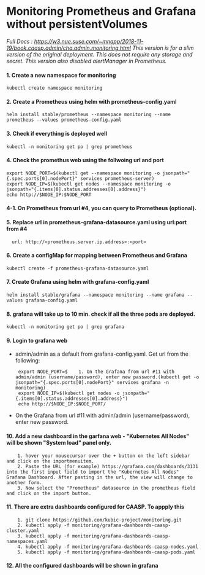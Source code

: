 # Monitoring Prometheus and Grafana without persistentVolumes
*Full Docs : https://w3.nue.suse.com/~mnapp/2018-11-19/book.caasp.admin/cha.admin.monitoring.html
This version is for a slim version of the original deployment. This does not require any storage and secret.
This version also disabled alertManager in Prometheus.*
#### 1. Create a new namespace for monitoring 
```kubectl create namespace monitoring```
#### 2. Create a Prometheus using helm with prometheus-config.yaml
```helm install stable/prometheus --namespace monitoring --name prometheus --values prometheus-config.yaml```
#### 3. Check if everything is deployed well
```kubectl -n monitoring get po | grep prometheus```
#### 4. Check the promethus web using the follwoing url and port
```
export NODE_PORT=$(kubectl get --namespace monitoring -o jsonpath="{.spec.ports[0].nodePort}" services prometheus-server)
export NODE_IP=$(kubectl get nodes --namespace monitoring -o jsonpath="{.items[0].status.addresses[0].address}")
echo http://$NODE_IP:$NODE_PORT
```
#### 4-1. On Prometheus from url #4, you can query to Prometheus (optional).
#### 5. Replace url in prometheus-grafana-datasource.yaml using url:port from #4
      url: http://<prometheus.server.ip.address>:<port>
#### 6. Create a configMap for mapping between Prometheus and Grafana
```kubectl create -f prometheus-grafana-datasource.yaml``` 
#### 7. Create Grafana using helm with grafana-config.yaml
```helm install stable/grafana --namespace monitoring --name grafana --values grafana-config.yaml``` 
#### 8. grafana will take up to 10 min. check if all the three pods are deployed.
```kubectl -n monitoring get po | grep grafana```
#### 9. Login to grafana web
   * admin/admin as a default from grafana-config.yaml. Get url from the following:  
     ~~~
      export NODE_PORT=$    1. On the Grafana from url #11 with admin/admin (username/password), enter new password.(kubectl get -o jsonpath="{.spec.ports[0].nodePort}" services grafana -n monitoring)
      export NODE_IP=$(kubectl get nodes -o jsonpath="{.items[0].status.addresses[0].address}")
      echo http://$NODE_IP:$NODE_PORT/
     ~~~
   * On the Grafana from url #11 with admin/admin (username/password), enter new password.   
#### 10. Add a new dashboard in the garfana web - "Kubernetes All Nodes" will be shown "System load" panel only.
```
    1. hover your mousecursor over the + button on the left sidebar and click on the importmenuitem.
    2. Paste the URL (for example) https://grafana.com/dashboards/3131 into the first input field to import the "Kubernetes All Nodes" Grafana Dashboard. After pasting in the url, the view will change to another form.
    3. Now select the "Prometheus" datasource in the prometheus field and click on the import button.
```
#### 11. There are extra dashboards configured for CAASP. To appply this
```
    1. git clone https://github.com/kubic-project/monitoring.git
    2. kubectl apply -f monitoring/grafana-dashboards-caasp-cluster.yaml
    3. kubectl apply -f monitoring/grafana-dashboards-caasp-namespaces.yaml
    4. kubectl apply -f monitoring/grafana-dashboards-caasp-nodes.yaml
    5. kubectl apply -f monitoring/grafana-dashboards-caasp-pods.yaml
```
#### 12. All the configured dashboards will be shown in grafana 
